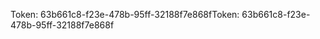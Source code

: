 <span data-ttu-id="ba904-101">Token: 63b661c8-f23e-478b-95ff-32188f7e868f</span><span class="sxs-lookup"><span data-stu-id="ba904-101">Token: 63b661c8-f23e-478b-95ff-32188f7e868f</span></span>